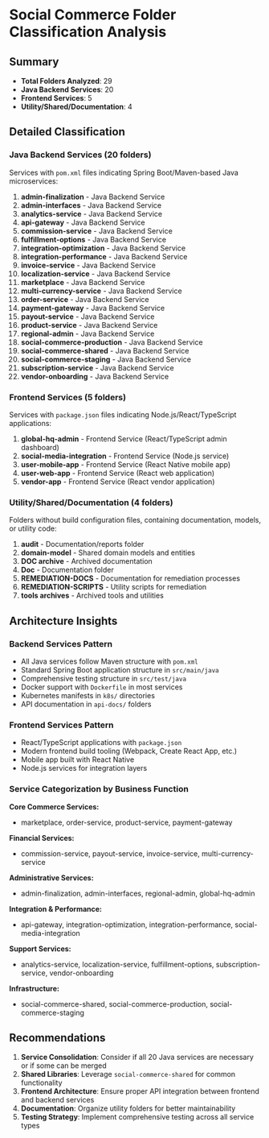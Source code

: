 # Social Commerce Folder Classification Analysis

## Summary
- **Total Folders Analyzed**: 29
- **Java Backend Services**: 20
- **Frontend Services**: 5
- **Utility/Shared/Documentation**: 4

## Detailed Classification

### Java Backend Services (20 folders)
Services with `pom.xml` files indicating Spring Boot/Maven-based Java microservices:

1. **admin-finalization** - Java Backend Service
2. **admin-interfaces** - Java Backend Service
3. **analytics-service** - Java Backend Service
4. **api-gateway** - Java Backend Service
5. **commission-service** - Java Backend Service
6. **fulfillment-options** - Java Backend Service
7. **integration-optimization** - Java Backend Service
8. **integration-performance** - Java Backend Service
9. **invoice-service** - Java Backend Service
10. **localization-service** - Java Backend Service
11. **marketplace** - Java Backend Service
12. **multi-currency-service** - Java Backend Service
13. **order-service** - Java Backend Service
14. **payment-gateway** - Java Backend Service
15. **payout-service** - Java Backend Service
16. **product-service** - Java Backend Service
17. **regional-admin** - Java Backend Service
18. **social-commerce-production** - Java Backend Service
19. **social-commerce-shared** - Java Backend Service
20. **social-commerce-staging** - Java Backend Service
21. **subscription-service** - Java Backend Service
22. **vendor-onboarding** - Java Backend Service

### Frontend Services (5 folders)
Services with `package.json` files indicating Node.js/React/TypeScript applications:

1. **global-hq-admin** - Frontend Service (React/TypeScript admin dashboard)
2. **social-media-integration** - Frontend Service (Node.js service)
3. **user-mobile-app** - Frontend Service (React Native mobile app)
4. **user-web-app** - Frontend Service (React web application)
5. **vendor-app** - Frontend Service (React vendor application)

### Utility/Shared/Documentation (4 folders)
Folders without build configuration files, containing documentation, models, or utility code:

1. **audit** - Documentation/reports folder
2. **domain-model** - Shared domain models and entities
3. **DOC archive** - Archived documentation
4. **Doc** - Documentation folder
5. **REMEDIATION-DOCS** - Documentation for remediation processes
6. **REMEDIATION-SCRIPTS** - Utility scripts for remediation
7. **tools archives** - Archived tools and utilities

## Architecture Insights

### Backend Services Pattern
- All Java services follow Maven structure with `pom.xml`
- Standard Spring Boot application structure in `src/main/java`
- Comprehensive testing structure in `src/test/java`
- Docker support with `Dockerfile` in most services
- Kubernetes manifests in `k8s/` directories
- API documentation in `api-docs/` folders

### Frontend Services Pattern
- React/TypeScript applications with `package.json`
- Modern frontend build tooling (Webpack, Create React App, etc.)
- Mobile app built with React Native
- Node.js services for integration layers

### Service Categorization by Business Function

**Core Commerce Services:**
- marketplace, order-service, product-service, payment-gateway

**Financial Services:**
- commission-service, payout-service, invoice-service, multi-currency-service

**Administrative Services:**
- admin-finalization, admin-interfaces, regional-admin, global-hq-admin

**Integration & Performance:**
- api-gateway, integration-optimization, integration-performance, social-media-integration

**Support Services:**
- analytics-service, localization-service, fulfillment-options, subscription-service, vendor-onboarding

**Infrastructure:**
- social-commerce-shared, social-commerce-production, social-commerce-staging

## Recommendations

1. **Service Consolidation**: Consider if all 20 Java services are necessary or if some can be merged
2. **Shared Libraries**: Leverage `social-commerce-shared` for common functionality
3. **Frontend Architecture**: Ensure proper API integration between frontend and backend services
4. **Documentation**: Organize utility folders for better maintainability
5. **Testing Strategy**: Implement comprehensive testing across all service types